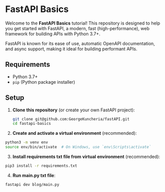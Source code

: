 # FastAPI Basics

Welcome to the **FastAPI Basics** tutorial! This repository is designed to help you get started with FastAPI, a modern, fast (high-performance), web framework for building APIs with Python 3.7+.

FastAPI is known for its ease of use, automatic OpenAPI documentation, and async support, making it ideal for building performant APIs.

## Requirements

- Python 3.7+
- `pip` (Python package installer)

## Setup

1. **Clone this repository** (or create your own FastAPI project):

   ```bash
   git clone git@github.com:GeorgeKuncheria/fastAPI.git
   cd fastapi-basics
   ```

2. **Create and activate a virtual environment** (recommended):

```bash
python3 -m venv env
source env/bin/activate  # On Windows, use `env\Scripts\activate`
```


3. **Install requirements txt file from virtual environment** (recommended):

```bash
pip3 install -r requirements.txt
```

4. **Run main.py txt file**:

```bash
fastapi dev blog/main.py
```